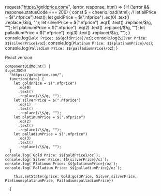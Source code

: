 request("https://goldprice.com/", (error, response, html) => {
if (!error && response.statusCode === 200) {
const $ = cheerio.load(html);
// let allPrice = $(".nfprice").text();
let goldPrice = $(".nfprice")
.eq(0)
.text()
.replace(/\$/g, "");
let silverPrice = $(".nfprice")
.eq(1)
.text()
.replace(/\$/g, "");
let platinumPrice = $(".nfprice")
.eq(2)
.text()
.replace(/\$/g, "");
let palladiumPrice = $(".nfprice")
.eq(3)
.text()
.replace(/\$/g, "");
}
console.log(`Gold Price: $${goldPrice}/oz`);
console.log(`Silver Price: $${silverPrice}/oz`);
console.log(`Platinum Price: $${platinumPrice}/oz`);
console.log(`Palladium Price: $${palladiumPrice}/oz`);
}

React version

    componentDidMount() {
    $.getJSON(
      "https://goldprice.com/",
      function(data) {
        let goldPrice = $(".nfprice")
          .eq(0)
          .text()
          .replace(/\$/g, "");
        let silverPrice = $(".nfprice")
          .eq(1)
          .text()
          .replace(/\$/g, "");
        let platinumPrice = $(".nfprice")
          .eq(2)
          .text()
          .replace(/\$/g, "");
        let palladiumPrice = $(".nfprice")
          .eq(3)
          .text()
          .replace(/\$/g, "");
      }
    console.log(`Gold Price: $${goldPrice}/oz`);
    console.log(`Silver Price: $${silverPrice}/oz`);
    console.log(`Platinum Price: $${platinumPrice}/oz`);
    console.log(`Palladium Price: $${palladiumPrice}/oz`);

        this.setState({price: Gold:goldPrice, Silver:silverPrice, Platinum:platinumPrice, Palladium:palladiumPrice})

      }
